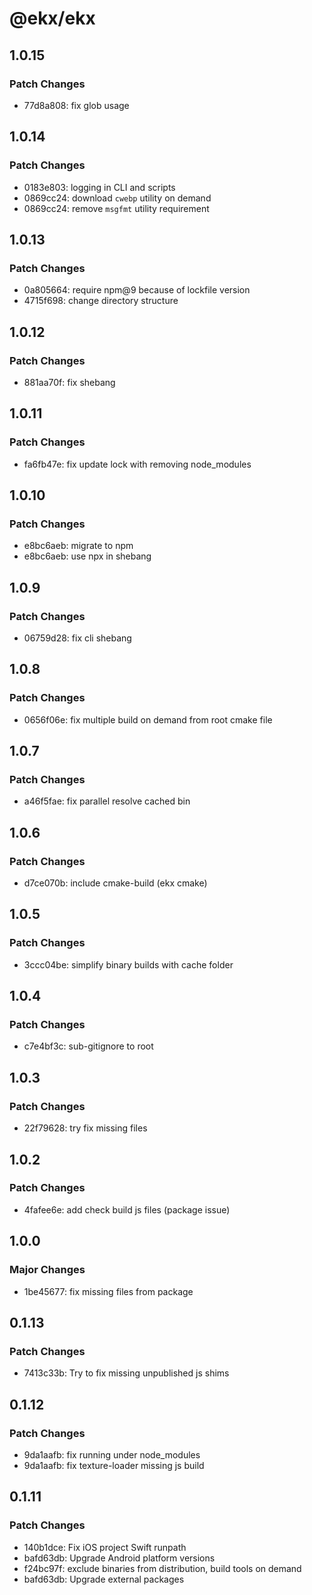 # @ekx/ekx

## 1.0.15

### Patch Changes

- 77d8a808: fix glob usage

## 1.0.14

### Patch Changes

- 0183e803: logging in CLI and scripts
- 0869cc24: download `cwebp` utility on demand
- 0869cc24: remove `msgfmt` utility requirement

## 1.0.13

### Patch Changes

- 0a805664: require npm@9 because of lockfile version
- 4715f698: change directory structure

## 1.0.12

### Patch Changes

- 881aa70f: fix shebang

## 1.0.11

### Patch Changes

- fa6fb47e: fix update lock with removing node_modules

## 1.0.10

### Patch Changes

- e8bc6aeb: migrate to npm
- e8bc6aeb: use npx in shebang

## 1.0.9

### Patch Changes

- 06759d28: fix cli shebang

## 1.0.8

### Patch Changes

- 0656f06e: fix multiple build on demand from root cmake file

## 1.0.7

### Patch Changes

- a46f5fae: fix parallel resolve cached bin

## 1.0.6

### Patch Changes

- d7ce070b: include cmake-build (ekx cmake)

## 1.0.5

### Patch Changes

- 3ccc04be: simplify binary builds with cache folder

## 1.0.4

### Patch Changes

- c7e4bf3c: sub-gitignore to root

## 1.0.3

### Patch Changes

- 22f79628: try fix missing files

## 1.0.2

### Patch Changes

- 4fafee6e: add check build js files (package issue)

## 1.0.0

### Major Changes

- 1be45677: fix missing files from package

## 0.1.13

### Patch Changes

- 7413c33b: Try to fix missing unpublished js shims

## 0.1.12

### Patch Changes

- 9da1aafb: fix running under node_modules
- 9da1aafb: fix texture-loader missing js build

## 0.1.11

### Patch Changes

- 140b1dce: Fix iOS project Swift runpath
- bafd63db: Upgrade Android platform versions
- f24bc97f: exclude binaries from distribution, build tools on demand
- bafd63db: Upgrade external packages
